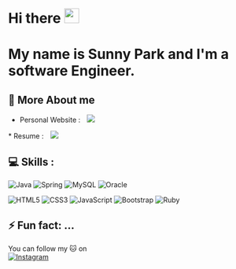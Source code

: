 # Hi there <img src="https://raw.githubusercontent.com/MartinHeinz/MartinHeinz/master/wave.gif" width="30px">

# My name is Sunny Park and I'm a software Engineer.

## :pushpin: More About me 
* Personal Website : <a href="https://parks38.githu.io">
    <img 
        src="https://img.shields.io/badge/GitHub-100000?style=for-the-badge&logo=github&logoColor=white"
        style="height : auto; margin-left : 10px; margin-right : 10px;"/>
</a>
* Resume : 
<a href = "">
    <img 
        src="https://img.shields.io/badge/LinkedIn-0077B5?style=for-the-badge&logo=linkedin&logoColor=white"
        style="height : auto; margin-left : 10px; margin-right : 10px;"/>
</a>

## :computer: Skills :
<p float="left">

<img alt="Java" src="https://img.shields.io/badge/java-%23ED8B00.svg?&style=for-the-badge&logo=java&logoColor=white"/>
<img alt="Spring" src="https://img.shields.io/badge/spring%20-%236DB33F.svg?&style=for-the-badge&logo=spring&logoColor=white"/>
<img alt="MySQL" src="https://img.shields.io/badge/mysql-%2300f.svg?&style=for-the-badge&logo=mysql&logoColor=white"/>
<img alt="Oracle" src ="https://img.shields.io/badge/oracle%20-%23F00000.svg?&style=for-the-badge&logo=oracle&logoColor=white" />
</p>

<img alt="HTML5" src="https://img.shields.io/badge/html5%20-%23E34F26.svg?&style=for-the-badge&logo=html5&logoColor=white"/>
<img alt="CSS3" src="https://img.shields.io/badge/css3%20-%231572B6.svg?&style=for-the-badge&logo=css3&logoColor=white"/>
<img alt="JavaScript" src="https://img.shields.io/badge/javascript%20-%23323330.svg?&style=for-the-badge&logo=javascript&logoColor=%23F7DF1E"/>
<img alt="Bootstrap" src="https://img.shields.io/badge/bootstrap%20-%23563D7C.svg?&style=for-the-badge&logo=bootstrap&logoColor=white"/>


<img alt="Ruby" src="https://img.shields.io/badge/ruby-%23CC342D.svg?&style=for-the-badge&logo=ruby&logoColor=white"/>



## ⚡ Fun fact: ...
You can follow my :cat: on  
<a href="https://instagram.com/roii_meow">
<img alt="Instagram" src="https://img.shields.io/badge/<Instagram>%20-%23E4405F.svg?&style=for-the-badge&logo=Instagram&logoColor=white"/>

</a>


<!--
**parks38/parks38** is a ✨ _special_ ✨ repository because its `README.md` (this file) appears on your GitHub profile.

Here are some ideas to get you started:

- 🔭 I’m currently working on ...
- 🌱 I’m currently learning ...
- 👯 I’m looking to collaborate on ...
- 🤔 I’m looking for help with ...
- 💬 Ask me about ...
- 📫 How to reach me: ...
- 😄 Pronouns: ...
- ⚡ Fun fact: ...
-->
